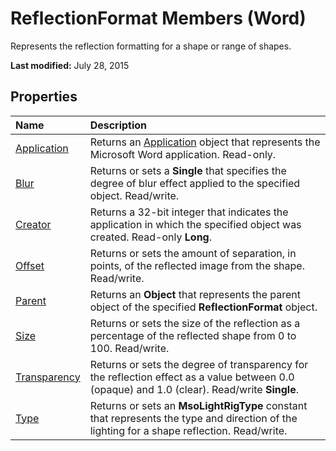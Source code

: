
# ReflectionFormat Members (Word)
Represents the reflection formatting for a shape or range of shapes.

 **Last modified:** July 28, 2015


## Properties



|**Name**|**Description**|
|:-----|:-----|
| [Application](87fbe0a0-7e9a-18b4-6bc7-74a5d0c5fcd4.md)|Returns an  [Application](d1cf6f8f-4e88-bf01-93b4-90a83f79cb44.md) object that represents the Microsoft Word application. Read-only.|
| [Blur](f2b07885-e3c6-0281-0ff7-c80821e37b21.md)|Returns or sets a  **Single** that specifies the degree of blur effect applied to the specified object. Read/write.|
| [Creator](3b6282d3-6ae4-e436-5f0b-fb1dff16c41d.md)|Returns a 32-bit integer that indicates the application in which the specified object was created. Read-only  **Long**. |
| [Offset](a89c77e3-6cac-15ac-8d26-f1dee6f0db3d.md)|Returns or sets the amount of separation, in points, of the reflected image from the shape. Read/write.|
| [Parent](ec347a76-26ce-c334-0a6c-b590c090079f.md)|Returns an  **Object** that represents the parent object of the specified **ReflectionFormat** object.|
| [Size](7a493aee-7967-1930-ece9-2cf86baf81e6.md)|Returns or sets the size of the reflection as a percentage of the reflected shape from 0 to 100. Read/write.|
| [Transparency](01b77e83-0cd0-00fc-6acb-41f9cd604c27.md)|Returns or sets the degree of transparency for the reflection effect as a value between 0.0 (opaque) and 1.0 (clear). Read/write  **Single**.|
| [Type](513150ec-18af-95b4-4a99-fcbd36405923.md)|Returns or sets an  **MsoLightRigType** constant that represents the type and direction of the lighting for a shape reflection. Read/write.|
